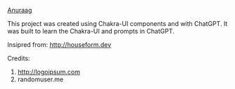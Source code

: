 [Anuraag](https://github.com/anuraagdjain)


This project was created using Chakra-UI components and with ChatGPT. It was built to learn the Chakra-UI and prompts in ChatGPT. 


Insipred from: http://houseform.dev

Credits:

1. http://logoipsum.com
2. randomuser.me
